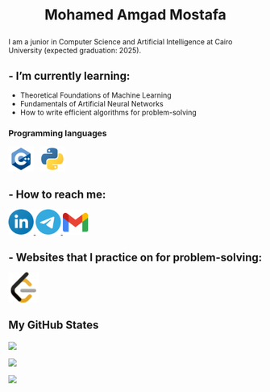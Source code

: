 # <p align="center">Mohamed Amgad Mostafa</p>

I am a junior in Computer Science and Artificial Intelligence at Cairo University (expected graduation: 2025).

## - I’m currently learning:

- Theoretical Foundations of Machine Learning
- Fundamentals of Artificial Neural Networks
- How to write efficient algorithms for problem-solving

### Programming languages

<p>
    <img height="50" src="./Icons/programming languages/cpp.svg">&nbsp;&nbsp;
    <img height="50" src="./Icons/programming languages/python.svg">&nbsp;&nbsp;
</p>

## - How to reach me:

<p>
    <a href="https://www.linkedin.com/in/mohamedamgadmostafa">
        <img height="50" src="./Icons/Communication/linkedin.svg">
    </a>
    <a href="https://t.me/mohamedamgad1">
        <img height="50" src="./Icons/Communication/telegram.svg">
    </a>
    <a href="mailto:dev.mohamedamgad@gmail.com">
        <img height="50" src="./Icons/Communication/gmail.svg">
    </a>
</p>

## - Websites that I practice on for problem-solving:


<a href="https://leetcode.com/MohamedAmgad2002/">
    <img height="60" src="./Icons/Communication/leetcode.svg">
</a>
</br>

## <p align="inline">My GitHub States</p>

<p align="inline">

<p align="inline"><img align="inline" height="231" src="https://github-readme-stats.vercel.app/api/top-langs/?username=MohamedAmgad2002&theme=vue-dark&layout=compact"/></p>

<p align="inline"><img align="inline" src="https://github-readme-stats.vercel.app/api?username=MohamedAmgad2002&theme=vue-dark&show_icons=true&locale=en"/></p>

<p align="inline"><img align="inline" src="http://github-readme-streak-stats.herokuapp.com?user=MohamedAmgad2002&theme=vue-dark&date_format=j%20M%5B%20Y%5D"/></p>

</p>
